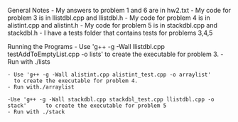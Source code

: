 General Notes
	- My answers to problem 1 and 6 are in hw2.txt
	- My code for problem 3 is in llistdbl.cpp and llistdbl.h
	- My code for problem 4 is in alistint.cpp and alistint.h
	- My code for problem 5 is in stackdbl.cpp and stackdbl.h
	- I have a tests folder that contains tests for problems 3,4,5

Running the Programs
	- Use 'g++ -g -Wall llistdbl.cpp testAddToEmptyList.cpp -o lists'
	  to create the executable for problem 3.
	- Run with ./lists
	
	- Use 'g++ -g -Wall alistint.cpp alistint_test.cpp -o arraylist'
	  to create the executable for problem 4.
	- Run with./arraylist

	-Use 'g++ -g -Wall stackdbl.cpp stackdbl_test.cpp llistdbl.cpp -o stack'	  to create the executable for problem 5
	- Run with ./stack
